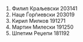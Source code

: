 1. Филип Краљевски 203141
2. Наце Ѓорѓиевски 203019
3. Кирил Милков 191271
4. Мартин Милески 191250
5. Шпетим Реџепи 181192
